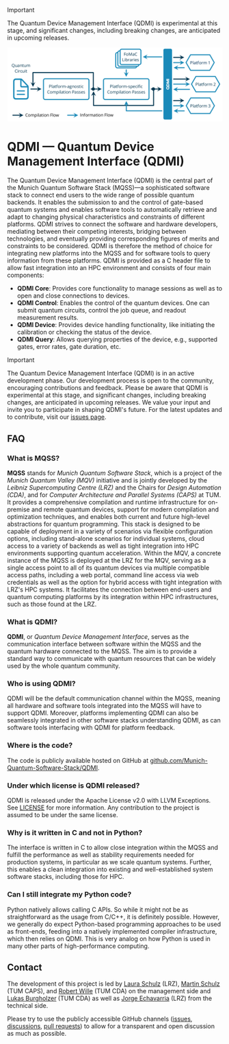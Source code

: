<!--
  Part of the MQSS Project, under the Apache License v2.0 with LLVM Exceptions.
  See https://llvm.org/LICENSE.txt for license information.
  SPDX-License-Identifier: Apache-2.0 WITH LLVM-exception
-->

> [!IMPORTANT]
>
> The Quantum Device Management Interface (QDMI) is experimental at this stage, and significant
> changes, including breaking changes, are anticipated in upcoming releases.

![QDMI](images/qdmi.svg)

# QDMI — Quantum Device Management Interface (QDMI)

The Quantum Device Management Interface (QDMI) is the central part of the Munich Quantum Software
Stack (MQSS)—a sophisticated software stack to connect end users to the wide range of possible
quantum backends. It enables the submission to and the control of gate-based quantum systems and
enables software tools to automatically retrieve and adapt to changing physical characteristics and
constraints of different platforms. QDMI strives to connect the software and hardware developers,
mediating between their competing interests, bridging between technologies, and eventually providing
corresponding figures of merits and constraints to be considered. QDMI is therefore the method of
choice for integrating new platforms into the MQSS and for software tools to query information from
these platforms. QDMI is provided as a C header file to allow fast integration into an HPC
environment and consists of four main components:

- **QDMI Core**: Provides core functionality to manage sessions as well as to open and close
  connections to devices.
- **QDMI Control**: Enables the control of the quantum devices. One can submit quantum circuits,
  control the job queue, and readout measurement results.
- **QDMI Device**: Provides device handling functionality, like initiating the calibration or
  checking the status of the device.
- **QDMI Query**: Allows querying properties of the device, e.g., supported gates, error rates, gate
  duration, etc.

> [!IMPORTANT]
>
> The Quantum Device Management Interface (QDMI) is in an active development phase. Our development
> process is open to the community, encouraging contributions and feedback. Please be aware that
> QDMI is experimental at this stage, and significant changes, including breaking changes, are
> anticipated in upcoming releases. We value your input and invite you to participate in shaping
> QDMI's future. For the latest updates and to contribute, visit our
> [issues page](https://github.com/Munich-Quantum-Software-Stack/QDMI/issues).

## FAQ

### What is MQSS?

**MQSS** stands for _Munich Quantum Software Stack_, which is a project of the _Munich Quantum
Valley (MQV)_ initiative and is jointly developed by the _Leibniz Supercomputing Centre (LRZ)_ and
the Chairs for _Design Automation (CDA)_, and for _Computer Architecture and Parallel Systems
(CAPS)_ at TUM. It provides a comprehensive compilation and runtime infrastructure for on-premise
and remote quantum devices, support for modern compilation and optimization techniques, and enables
both current and future high-level abstractions for quantum programming. This stack is designed to
be capable of deployment in a variety of scenarios via flexible configuration options, including
stand-alone scenarios for individual systems, cloud access to a variety of backends as well as tight
integration into HPC environments supporting quantum acceleration. Within the MQV, a concrete
instance of the MQSS is deployed at the LRZ for the MQV, serving as a single access point to all of
its quantum devices via multiple compatible access paths, including a web portal, command line
access via web credentials as well as the option for hybrid access with tight integration with LRZ's
HPC systems. It facilitates the connection between end-users and quantum computing platforms by its
integration within HPC infrastructures, such as those found at the LRZ.

### What is QDMI?

**QDMI**, or _Quantum Device Management Interface_, serves as the communication interface between
software within the MQSS and the quantum hardware connected to the MQSS. The aim is to provide a
standard way to communicate with quantum resources that can be widely used by the whole quantum
community.

### Who is using QDMI?

QDMI will be the default communication channel within the MQSS, meaning all hardware and software
tools integrated into the MQSS will have to support QDMI. Moreover, platforms implementing QDMI can
also be seamlessly integrated in other software stacks understanding QDMI, as can software tools
interfacing with QDMI for platform feedback.

### Where is the code?

The code is publicly available hosted on GitHub at
[github.com/Munich-Quantum-Software-Stack/QDMI](https://github.com/Munich-Quantum-Software-Stack/QDMI).

### Under which license is QDMI released?

QDMI is released under the Apache License v2.0 with LLVM Exceptions. See [LICENSE](LICENSE) for more
information. Any contribution to the project is assumed to be under the same license.

### Why is it written in C and not in Python?

The interface is written in C to allow close integration within the MQSS and fulfill the performance
as well as stability requirements needed for production systems, in particular as we scale quantum
systems. Further, this enables a clean integration into existing and well-established system
software stacks, including those for HPC.

### Can I still integrate my Python code?

Python natively allows calling C APIs. So while it might not be as straightforward as the usage from
C/C++, it is definitely possible. However, we generally do expect Python-based programming
approaches to be used as front-ends, feeding into a natively implemented compiler infrastructure,
which then relies on QDMI. This is very analog on how Python is used in many other parts of
high-performance computing.

## Contact

The development of this project is led by [Laura Schulz](mailto:laura.schulz@lrz.de) (LRZ),
[Martin Schulz](mailto:martin.w.j.schulz@tum.de) (TUM CAPS), and
[Robert Wille](mailto:robert.wille@tum.de) (TUM CDA) on the management side and
[Lukas Burgholzer](mailto:lukas.burgholzer@tum.de) (TUM CDA) as well as
[Jorge Echavarria](mailto:jorge.echavarria@lrz.de) (LRZ) from the technical side.

Please try to use the publicly accessible GitHub channels
([issues](https://github.com/Munich-Quantum-Software-Stack/QDMI/issues),
[discussions](https://github.com/Munich-Quantum-Software-Stack/QDMI/discussions),
[pull requests](https://github.com/Munich-Quantum-Software-Stack/QDMI/pulls)) to allow for a
transparent and open discussion as much as possible.
